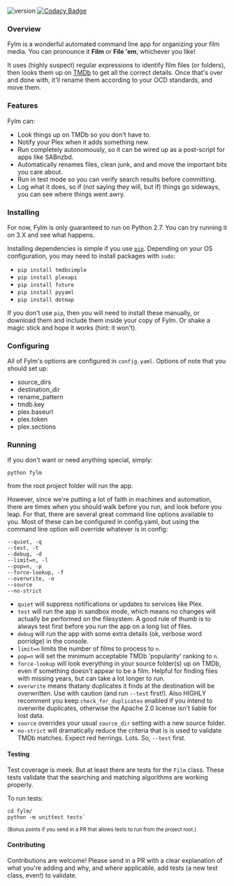 ![version](https://img.shields.io/badge/version-0.2.0--alpha-orange.svg) [![Codacy Badge](https://api.codacy.com/project/badge/Grade/8fcfaf45a6494aedb4b0340461c2b79b)](https://www.codacy.com/app/brandonscript/fylm)

### Overview

Fylm is a wonderful automated command line app for organizing your film media. You can pronounce it **Film** or **File 'em**, whichever you like!

It uses (highly suspect) regular expressions to identify film files (or folders), then looks them up on [TMDb](https://www.themoviedb.org) to get all the correct details. Once that's over and done with, it'll rename them according to your OCD standards, and move them.

### Features

Fylm can:

- Look things up on TMDb so you don't have to.
- Notify your Plex when it adds something new.
- Run completely autonomously, so it can be wired up as a post-script for apps like SABnzbd.
- Automatically renames files, clean junk, and and move the important bits you care about.
- Run in test mode so you can verify search results before committing.
- Log what it does, so if (not saying they will, but if) things go sideways, you can see where things went awry.

### Installing

For now, Fylm is only guaranteed to run on Python 2.7. You can try running it on 3.X and see what happens.

Installing dependencies is simple if you use [`pip`](https://pip.pypa.io/en/stable/installing/). Depending on your OS configuration, you may need to install packages with `sudo`:

- `pip install tmdbsimple`
- `pip install plexapi`
- `pip install future`
- `pip install pyyaml`
- `pip install dotmap`

If you don't use `pip`, then you will need to install these manually, or download them and include them inside your copy of Fylm. Or shake a magic stick and hope it works (hint: it won't).

### Configuring

All of Fylm's options are configured in `config.yaml`. Options of note that you should set up:

- source_dirs
- destination_dir
- rename_pattern
- tmdb.key
- plex.baseurl
- plex.token
- plex.sections

### Running

If you don't want or need anything special, simply:

    python fylm

from the root project folder will run the app.

However, since we're putting a lot of faith in machines and automation, there are times when you should walk before you run, and look before you leap. For that, there are several great command line options available to you. Most of these can be configured in config.yaml, but using the command line option will override whatever is in config:

    --quiet, -q
    --test, -t
    --debug, -d
    --limit=n, -l
    --pop=n, -p
    --force-lookup, -f
    --overwrite, -o
    --source
    --no-strict
	
- `quiet` will suppress notifications or updates to services like Plex.
- `test` will run the app in sandbox mode, which means no changes will actually be performed on the filesystem. A good rule of thumb is to always test first before you run the app on a long list of files.
- `debug` will run the app with some extra details (ok, verbose word porridge) in the console.
- `limit=n` limits the number of films to process to `n`.
- `pop=n` will set the minimum acceptable TMDb 'popularity' ranking to `n`.
- `force-lookup` will look everything in your source folder(s) up on TMDb, even if something doesn't appear to be a film. Helpful for finding files with missing years, but can take a lot longer to run.
- `overwrite` means thatany duplicates it finds at the destination will be *overwritten*. Use with caution (and run `--test` first!). Also HIGHLY recomment you keep `check_for_duplicates` enabled if you intend to overwrite duplicates, otherwise the Apache 2.0 license isn't liable for lost data.
- `source` overrides your usual `source_dir` setting with a new source folder.
- `no-strict` will dramatically reduce the criteria that is is used to validate TMDb matches. Expect red herrings. Lots. So, `--test` first.

#### Testing

Test coverage is meek. But at least there are tests for the `Film` class. These tests validate that the searching and matching algorithms are working properly.

To run tests:

    cd fylm/
    python -m unittest tests`

<sub>(Bonus points if you send in a PR that allows tests to run from the project root.)</sub>

#### Contributing

Contributions are welcome! Please send in a PR with a clear explanation of what you're adding and why, and where applicable, add tests (a new test class, even!) to validate.